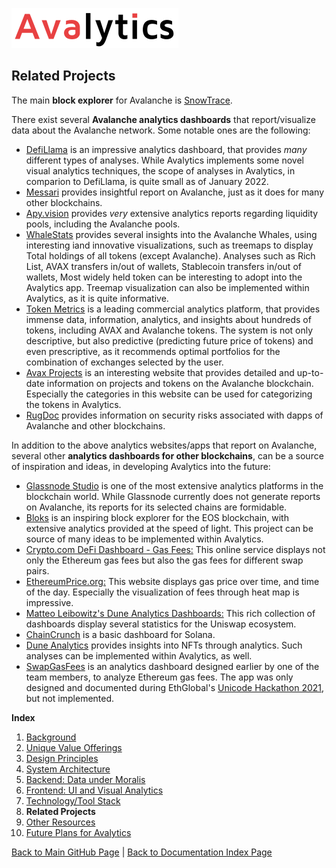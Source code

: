 ![Avalytics Logo](./img/AvalyticsLogo1Mini.png)

## Related Projects

The main **block explorer** for Avalanche is [SnowTrace](https://snowtrace.io/).

There exist several **Avalanche analytics dashboards** that report/visualize data about the Avalanche network. Some notable ones are the following:
- [DefiLlama](https://defillama.com/chain/Avalanche) is an impressive analytics dashboard, that provides _many_ different types of analyses. While Avalytics implements some novel visual analytics techniques, the scope of analyses in Avalytics, in comparion to DefiLlama, is quite small as of January 2022.
- [Messari](https://messari.io/asset/avalanche) provides insightful report on Avalanche, just as it does for many other blockchains.
- [Apy.vision](https://apy.vision/) provides _very_ extensive analytics reports regarding liquidity pools, including the Avalanche pools.
- [WhaleStats](https://www.whalestats.com/analysis-of-the-top-1000-avalanche-wallets) provides several insights into the Avalanche Whales, using interesting iand innovative visualizations, such as treemaps to display Total holdings of all tokens (except Avalanche). Analyses such as Rich List, AVAX transfers in/out of wallets, Stablecoin transfers in/out of wallets, Most widely held token can be interesting to adopt into the Avalytics app. Treemap visualization can also be implemented within Avalytics, as it is quite informative.
- [Token Metrics](https://tokenmetrics.com) is a leading commercial analytics platform, that provides immense data, information, analytics, and insights about hundreds of tokens, including AVAX and Avalanche tokens. The system is not only descriptive, but also predictive (predicting future price of tokens) and even prescriptive, as it recommends optimal portfolios for the combination of exchanges selected by the user. 
- [Avax Projects](https://www.avax-projects.com/) is an interesting website that provides detailed and up-to-date information on projects and tokens on the Avalanche blockchain. Especially the categories in this website can be used for categorizing the tokens in Avalytics.
- [RugDoc](https://rugdoc.io/) provides information on security risks associated with dapps of Avalanche and other blockchains.

In addition to the above analytics websites/apps that report on Avalanche, several other **analytics dashboards for other blockchains**, can be a source of inspiration and ideas, in developing Avalytics into the future:
- [Glassnode Studio](https://studio.glassnode.com) is one of the most extensive analytics platforms in the blockchain world. While Glassnode currently does not generate reports on Avalanche, its reports for its selected chains are formidable.
- [Bloks](https://bloks.io/dapps) is an inspiring block explorer for the EOS blockchain, with extensive analytics provided at the speed of light. This project can be source of many ideas to be implemented within Avalytics.
- [Crypto.com DeFi Dashboard - Gas Fees:](https://crypto.com/defi/dashboard/gas-fees) This online service displays not only the Ethereum gas fees but also the gas fees for different swap pairs.
- [EthereumPrice.org:](https://ethereumprice.org/gas/) This website displays gas price over time, and time of the day. Especially the visualization of fees through heat map is impressive. 
- [Matteo Leibowitz's Dune Analytics Dashboards:](https://dune.xyz/MatteoLeibowitz/uniswap-community) This rich collection of dashboards display several statistics for the Uniswap ecosystem. 
- [ChainCrunch](https://dashboard.chaincrunch.cc/public/dashboard/cc7a0d94-7f70-46f4-aae4-2f8810430931#theme=night) is a basic dashboard for Solana.
- [Dune Analytics](https://dune.xyz/panta_rhei/NFt) provides insights into NFTs through analytics. Such analyses can be implemented within Avalytics, as well.
- [SwapGasFees](https://showcase.ethglobal.com/unicode/swapgasfees) is an analytics dashboard designed earlier by one of the team members, to analyze Ethereum gas fees. The app was only designed and documented during EthGlobal's [Unicode Hackathon 2021](https://showcase.ethglobal.com/unicode), but not implemented.

**Index**

1. [Background](Background.md)
2. [Unique Value Offerings](UniqueValueOfferings.md)
3. [Design Principles](DesignPrinciples.md)
4. [System Architecture](SystemArchitecture.md)
5. [Backend: Data under Moralis](Backend.md)
6. [Frontend: UI and Visual Analytics](Frontend.md)
7. [Technology/Tool Stack](TechnologyStack.md)
8. **Related Projects**
9. [Other Resources](OtherResources.md)
10. [Future Plans for Avalytics](FuturePlans.md)

<hline></hline>

[Back to Main GitHub Page](../README.md) | [Back to Documentation Index Page](Documentation.md)
